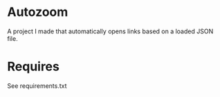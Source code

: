 # Autozoom  
A project I made that automatically opens links based on a loaded JSON file.  

# Requires  
See requirements.txt